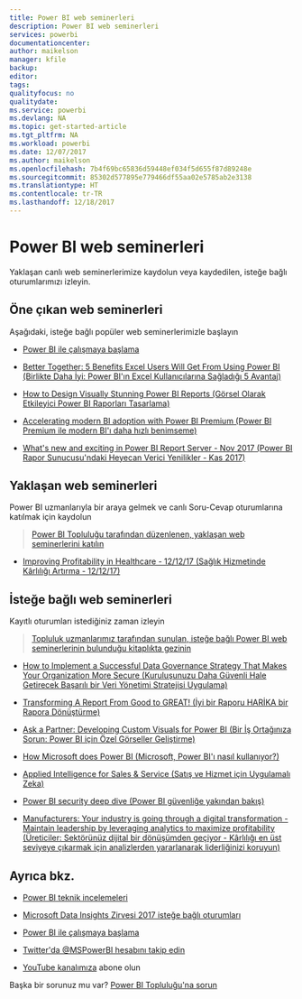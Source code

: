 ```yaml
---
title: Power BI web seminerleri
description: Power BI web seminerleri
services: powerbi
documentationcenter: 
author: maikelson
manager: kfile
backup: 
editor: 
tags: 
qualityfocus: no
qualitydate: 
ms.service: powerbi
ms.devlang: NA
ms.topic: get-started-article
ms.tgt_pltfrm: NA
ms.workload: powerbi
ms.date: 12/07/2017
ms.author: maikelson
ms.openlocfilehash: 7b4f69bc65836d59448ef034f5d655f87d89248e
ms.sourcegitcommit: 85302d577895e779466df55aa02e5785ab2e3138
ms.translationtype: HT
ms.contentlocale: tr-TR
ms.lasthandoff: 12/18/2017
---
```

# <a name="power-bi-webinars"></a>Power BI web seminerleri

Yaklaşan canlı web seminerlerimize kaydolun veya kaydedilen, isteğe bağlı oturumlarımızı izleyin.

## <a name="featured-webinars"></a>Öne çıkan web seminerleri

Aşağıdaki, isteğe bağlı popüler web seminerlerimizle başlayın

- [Power BI ile çalışmaya başlama](https://info.microsoft.com/getting-started-with-power-bi-ondemand.html?Is=Website)

- [Better Together: 5 Benefits Excel Users Will Get From Using Power BI (Birlikte Daha İyi: Power BI'ın Excel Kullanıcılarına Sağladığı 5 Avantaj)](https://info.microsoft.com/excel-powerbi-better-together.html?Is=Website)

- [How to Design Visually Stunning Power BI Reports (Görsel Olarak Etkileyici Power BI Raporları Tasarlama)](https://community.powerbi.com/t5/Webinars-and-Video-Gallery/5-3-17-Webinar-How-to-Design-Visually-Stunning-Power-BI-Reports/m-p/168204?Is=Website)

- [Accelerating modern BI adoption with Power BI Premium (Power BI Premium ile modern BI'ı daha hızlı benimseme)](https://info.microsoft.com/powerbi-premium-webinar-ondemand.html?Is=Website)

- [What's new and exciting in Power BI Report Server - Nov 2017 (Power BI Rapor Sunucusu'ndaki Heyecan Verici Yenilikler - Kas 2017)](https://info.microsoft.com/whats-new-powerbi-report-server.html?Is=Website)

## <a name="upcoming-webinars"></a>Yaklaşan web seminerleri

Power BI uzmanlarıyla bir araya gelmek ve canlı Soru-Cevap oturumlarına katılmak için kaydolun

>[Power BI Topluluğu tarafından düzenlenen, yaklaşan web seminerlerini katılın](https://community.powerbi.com/t5/Webinars-and-Video-Gallery/bd-p/VideoTipsTricks?filter=webinars&featured=yes&Is=Website)

- [Improving Profitability in Healthcare - 12/12/17 (Sağlık Hizmetinde Kârlılığı Artırma - 12/12/17)](https://info.microsoft.com/improving-profitability-in-healthcare.html?Is=Website)

## <a name="on-demand-webinars"></a>İsteğe bağlı web seminerleri

Kayıtlı oturumları istediğiniz zaman izleyin

>[Topluluk uzmanlarımız tarafından sunulan, isteğe bağlı Power BI web seminerlerinin bulunduğu kitaplıkta gezinin](https://community.powerbi.com/t5/Webinars-and-Video-Gallery/bd-p/VideoTipsTricks?filter=webinars&featured=yes&Is=Website)

- [How to Implement a Successful Data Governance Strategy That Makes Your Organization More Secure (Kuruluşunuzu Daha Güvenli Hale Getirecek Başarılı bir Veri Yönetimi Stratejisi Uygulama)](https://info.microsoft.com/powerbi-data-governance-strategy-ondemand.html?Is=Website)

- [Transforming A Report From Good to GREAT! (İyi bir Raporu HARİKA bir Rapora Dönüştürme)](https://community.powerbi.com/t5/Webinars-and-Video-Gallery/Power-BI-Transforming-A-Report-From-Good-to-GREAT/m-p/315119?Is=Website)

- [Ask a Partner: Developing Custom Visuals for Power BI (Bir İş Ortağınıza Sorun: Power BI için Özel Görseller Geliştirme)](https://community.powerbi.com/t5/Webinars-and-Video-Gallery/Ask-a-Partner-Developing-Custom-Visuals-for-Power-BI/m-p/150368?Is=Website)

- [How Microsoft does Power BI (Microsoft, Power BI'ı nasıl kullanıyor?)](https://info.microsoft.com/US-PowerBI-WBNR-FY17-11Nov-29-BIATMIcrosoft274828_01Registration-ForminBody.html?Is=Website)

- [Applied Intelligence for Sales & Service (Satış ve Hizmet için Uygulamalı Zeka)](https://info.microsoft.com/applied-intelligence-for-sales-service.html?Is=Website)

- [Power BI security deep dive (Power BI güvenliğe yakından bakış)](https://community.powerbi.com/t5/Webinars-and-Video-Gallery/5-23-2017-Power-BI-security-deep-dive-by-Kasper-de-Jonge/m-p/161476?Is=Website)

- [Manufacturers: Your industry is going through a digital transformation - Maintain leadership by leveraging analytics to maximize profitability (Üreticiler: Sektörünüz dijital bir dönüşümden geçiyor - Kârlılığı en üst seviyeye çıkarmak için analizlerden yararlanarak liderliğinizi koruyun)](https://info.microsoft.com/digital-transformation-in-manufacturing.html?Is=Website)

## <a name="see-also"></a>Ayrıca bkz.

- [Power BI teknik incelemeleri](whitepapers.md)

- [Microsoft Data Insights Zirvesi 2017 isteğe bağlı oturumları](https://community.powerbi.com/t5/Data-Insights-Summit-2017-On/bd-p/DataInsightsSummit2017OnDemand?Is=Website)

- [Power BI ile çalışmaya başlama](service-get-started.md)

- [Twitter'da @MSPowerBI hesabını takip edin](https://twitter.com/mspowerbi)

- [YouTube kanalımıza](https://www.youtube.com/mspowerbi) abone olun

Başka bir sorunuz mu var? [Power BI Topluluğu'na sorun](https://community.powerbi.com/)
